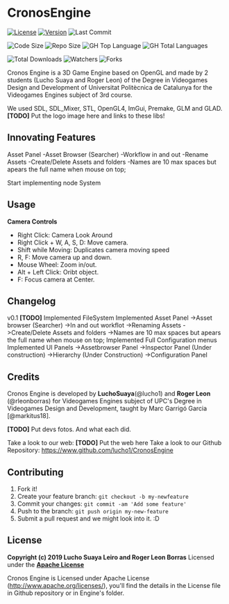 ﻿# CronosEngine
[![License](https://img.shields.io/github/license/lucho1/CronosEngine?color=red&label=License&style=plastic)](https://github.com/lucho1/CronosEngine/blob/master/LICENSE)
[![Version](https://img.shields.io/github/v/tag/lucho1/CronosEngine?color=blue&label=Version&style=plastic)](https://github.com/lucho1/CronosEngine/releases)
![Last Commit](https://img.shields.io/github/last-commit/lucho1/CronosEngine?color=blue&label=Last%20Commit&style=plastic)

![Code Size](https://img.shields.io/github/languages/code-size/lucho1/CronosEngine?color=green&label=Code%20Size)
![Repo Size](https://img.shields.io/github/repo-size/lucho1/CronosEngine?color=green&label=Repo%20Size&style=plastic)
![GH Top Language](https://img.shields.io/github/languages/top/lucho1/CronosEngine?color=green&style=plastic)
![GH Total Languages](https://img.shields.io/github/languages/count/lucho1/CronosEngine?color=green)

![Total Downloads](https://img.shields.io/github/downloads/lucho1/CronosEngine/total?color=green&label=Total%20Downloads&style=plastic)
![Watchers](https://img.shields.io/github/watchers/lucho1/CronosEngine?style=social)
![Forks](https://img.shields.io/github/forks/lucho1/CronosEngine?style=social)

Cronos Engine is a 3D Game Engine based on OpenGL and made by 2 students (Lucho Suaya and Roger Leon) of the Degree in Videogames Design and Development of Universitat Politècnica de Catalunya for the Videogames Engines subject of 3rd course.

We used SDL, SDL_Mixer, STL, OpenGL4, ImGui, Premake, GLM and GLAD.
**[TODO]** Put the logo image here and links to these libs!

## Innovating Features
Asset Panel
	-Asset Browser (Searcher)
	-Workflow in and out
	-Rename Assets
	-Create/Delete Assets and folders
	-Names are 10 max spaces but apears the full name when mouse on top;

Start implementing node System

## Usage
**Camera Controls** 
* Right Click: Camera Look Around
* Right Click + W, A, S, D: Move camera.
* Shift while Moving: Duplicates camera moving speed
* R, F: Move camera up and down.
* Mouse Wheel: Zoom in/out.
* Alt + Left Click: Oribt object.
* F: Focus camera at Center.

## Changelog
v0.1 **[TODO]** 
	Implemented FileSystem
	Implemented Asset Panel
		->Asset browser (Searcher) 
		->In and out workflot
		->Renaming Assets
		->Create/Delete Assets and folders
		->Names are 10 max spaces but apears the full name when mouse on top;
	Implemented Full Configuration menus
	Implemented UI Panels
		->Assetbrowser Panel
		->Inspector Panel (Under construction)
		->Hierarchy (Under Construction)
		->Configuration Panel
## Credits
Cronos Engine is developed by **LuchoSuaya**(@lucho1) and **Roger Leon** (@rleonborras) for Videogames Engines subject of UPC's Degree in Videogames Design and Development, taught by Marc Garrigó Garcia [@markitus18].

**[TODO]** Put devs fotos. And what each did.

Take a look to our web: **[TODO]** Put the web here
Take a look to our Github Repository: https://www.github.com/lucho1/CronosEngine

## Contributing
1. Fork it!
2. Create your feature branch: `git checkout -b my-newfeature`
3. Commit your changes: `git commit -am 'Add some
feature'`
4. Push to the branch: `git push origin my-new-feature`
5. Submit a pull request and we might look into it. :D

## License
**Copyright (c) 2019 Lucho Suaya Leiro and Roger Leon Borras**
Licensed under the **[Apache License](LICENSE.txt)**

Cronos Engine is Licensed under Apache License (http://www.apache.org/licenses/), you'll find the details in the License file in Github repository or in Engine's folder.
